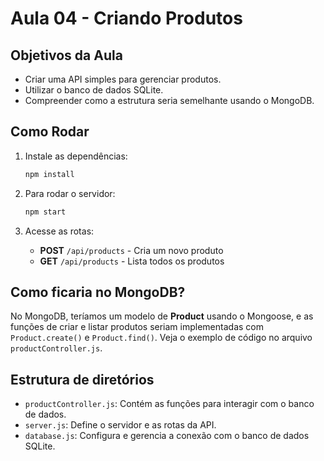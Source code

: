 # Aula 04 - Criando Produtos

## Objetivos da Aula

- Criar uma API simples para gerenciar produtos.
- Utilizar o banco de dados SQLite.
- Compreender como a estrutura seria semelhante usando o MongoDB.

## Como Rodar

1. Instale as dependências:
    ```bash
    npm install
    ```

2. Para rodar o servidor:
    ```bash
    npm start
    ```

3. Acesse as rotas:
    - **POST** `/api/products` - Cria um novo produto
    - **GET** `/api/products` - Lista todos os produtos

## Como ficaria no MongoDB?

No MongoDB, teríamos um modelo de **Product** usando o Mongoose, e as funções de criar e listar produtos seriam implementadas com `Product.create()` e `Product.find()`. Veja o exemplo de código no arquivo `productController.js`.

## Estrutura de diretórios

- `productController.js`: Contém as funções para interagir com o banco de dados.
- `server.js`: Define o servidor e as rotas da API.
- `database.js`: Configura e gerencia a conexão com o banco de dados SQLite.

